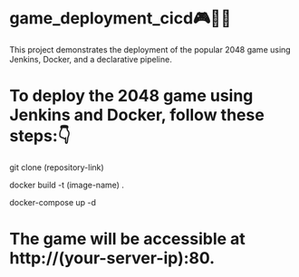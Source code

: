 # game_deployment_cicd🎮🤹‍♂️

This project demonstrates the deployment of the popular 2048 game using Jenkins, Docker, and a declarative pipeline.

# To deploy the 2048 game using Jenkins and Docker, follow these steps:👇

git clone (repository-link)

docker build -t (image-name) .

docker-compose up -d

# The game will be accessible at http://(your-server-ip):80.
